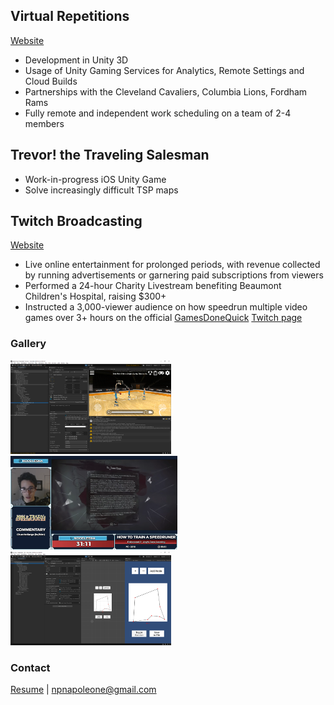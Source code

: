 ## Virtual Repetitions
[Website](https://vreps.us)
- Development in Unity 3D
- Usage of Unity Gaming Services for Analytics, Remote Settings and Cloud Builds
- Partnerships with the Cleveland Cavaliers, Columbia Lions, Fordham Rams
- Fully remote and independent work scheduling on a team of 2-4 members
## Trevor! the Traveling Salesman
- Work-in-progress iOS Unity Game
- Solve increasingly difficult TSP maps
## Twitch Broadcasting
[Website](https://twitch.tv/NoodlesNA)
- Live online entertainment for prolonged periods, with revenue collected by running advertisements or garnering paid subscriptions from viewers
- Performed a 24-hour Charity Livestream benefiting Beaumont Children's Hospital, raising $300+
- Instructed a 3,000-viewer audience on how speedrun multiple video games over 3+ hours on the official [GamesDoneQuick](https://gamesdonequick.com/) [Twitch page](https://www.twitch.tv/gamesdonequick)
### Gallery
<img src="vreps_sc.png" height=150 alt="UI dev and assessment"><img src="twitch_sc.png" height=150 alt="Teaching Dishonored 2 to 3k viewers"><img src="tsp_sc.png" height=150 alt="Custom scene for map building">
### Contact
<a href="Resume 2022.pdf">Resume</a> | <npnapoleone@gmail.com>
